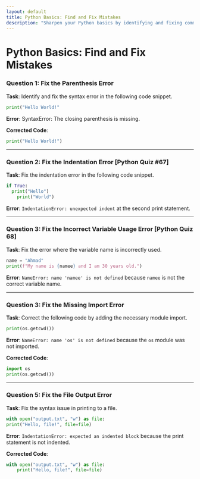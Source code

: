 ```yaml
---
layout: default
title: Python Basics: Find and Fix Mistakes
description: "Sharpen your Python basics by identifying and fixing common coding errors. Perfect for beginners to enhance problem-solving skills and reinforce programming fundamentals."
---
```


# Python Basics: Find and Fix Mistakes

### Question 1: Fix the Parenthesis Error
**Task**: Identify and fix the syntax error in the following code snippet.

```python
print("Hello World!"
```

**Error**: SyntaxError: The closing parenthesis is missing.

**Corrected Code**:
```python
print("Hello World!")
```

---

### Question 2: Fix the Indentation Error [Python Quiz #67]
**Task**: Fix the indentation error in the following code snippet.

```python
if True:
  print("Hello")
    print("World")
```

**Error**: `IndentationError: unexpected indent` at the second print statement.

---

### Question 3: Fix the Incorrect Variable Usage Error [Python Quiz 68]
**Task**: Fix the error where the variable name is incorrectly used.

```python
name = "Ahmad"
print(f"My name is {namee} and I am 30 years old.")
```

**Error**: `NameError: name 'namee' is not defined` because `namee` is not the correct variable name.

---

### Question 3: Fix the Missing Import Error
**Task**: Correct the following code by adding the necessary module import.

```python
print(os.getcwd())
```

**Error**: `NameError: name 'os' is not defined` because the `os` module was not imported.

**Corrected Code**:
```python
import os
print(os.getcwd())
```

---

### Question 5: Fix the File Output Error
**Task**: Fix the syntax issue in printing to a file.

```python
with open("output.txt", "w") as file:
print("Hello, file!", file=file)
```

**Error**: `IndentationError: expected an indented block` because the print statement is not indented.

**Corrected Code**:
```python
with open("output.txt", "w") as file:
    print("Hello, file!", file=file)
```

<script async src="https://pagead2.googlesyndication.com/pagead/js/adsbygoogle.js?client=ca-pub-1602443888929206"
     crossorigin="anonymous"></script>
<ins class="adsbygoogle"
     style="display:block"
     data-ad-format="autorelaxed"
     data-ad-client="ca-pub-1602443888929206"
     data-ad-slot="7879511511"></ins>
<script>
     (adsbygoogle = window.adsbygoogle || []).push({});
</script>